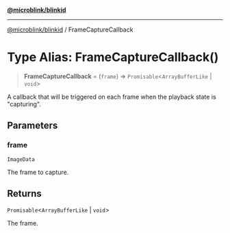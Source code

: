 [**@microblink/blinkid**](../README.md)

***

[@microblink/blinkid](../README.md) / FrameCaptureCallback

# Type Alias: FrameCaptureCallback()

> **FrameCaptureCallback** = (`frame`) => `Promisable`\<`ArrayBufferLike` \| `void`\>

A callback that will be triggered on each frame when the playback state is
"capturing".

## Parameters

### frame

`ImageData`

The frame to capture.

## Returns

`Promisable`\<`ArrayBufferLike` \| `void`\>

The frame.
